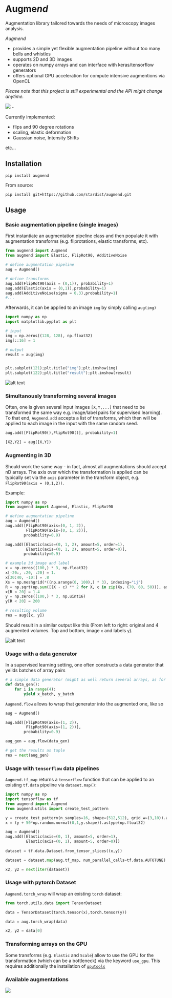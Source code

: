 # Augme*nd*

Augmentation library tailored towards the needs of microscopy images analysis. 

*Augmend*  

* provides a simple yet flexible augmentation pipeline without too many bells and whistles 
* supports 2D and 3D images
* operates on numpy arrays and can interface with keras/tensorflow generators  
* offers optional GPU acceleration for compute intensive augmentions via OpenCL     


*Please note that this project is still experimental and the API might change anytime.*


![](imgs/augmerino.png) -

Currently implemented:

* flips and 90 degree rotations
* scaling, elastic deformation 
* Gaussian noise, Intensity Shifts 

etc...

## Installation

`pip install augmend`

From source:

`pip install git+https://github.com/stardist/augmend.git`

## Usage

### Basic augmentation pipeline (single images)

First instantiate an augmentation pipeline class and then populate it with augmentation transforms (e.g. fliprotations, elastic transforms, etc). 

```python
from augmend import Augmend           
from augmend import Elastic, FlipRot90, AdditiveNoise

# define augmentation pipeline
aug = Augmend()

# define transforms
aug.add(FlipRot90(axis = (0,1)), probability=1)
aug.add(Elastic(axis = (0,1)),probability=1)
aug.add(AdditiveNoise(sigma = 0.3),probability=1)
#...

```

Afterwards, it can be applied to an image `img` by simply calling `aug(img)`

```python 
import numpy as np 
import matplotlib.pyplot as plt 

# input
img = np.zeros((128, 128), np.float32)
img[::16] = 1 

# output
result = aug(img)


plt.subplot(121);plt.title("img");plt.imshow(img)
plt.subplot(122);plt.title("result");plt.imshow(result)

```
![alt text](imgs/example2d.png)

### Simultanously transforming several images

Often, one is given several input images `[X,Y,...]` that need to be transformed the same way e.g. image/label pairs for supervised learning). 
To that end, `Augmend.add` accepts a list of transforms, which then will be applied to each image in the input with the same random seed.

```python 
aug.add([FlipRot90(),FlipRot90()], probability=1)

[X2,Y2] = aug([X,Y])

```

### Augmenting in 3D

Should work the same way - in fact, almost all augmentations should accept nD arrays. The axis over which the transformation is applied can be typically set via the `axis` parameter in the transform object, e.g. `FlipRot90(axis = (0,1,2))`.

Example:


```python
import numpy as np
from augmend import Augmend, Elastic, FlipRot90

# define augmentation pipeline
aug = Augmend()
aug.add([FlipRot90(axis=(0, 1, 2)),
         FlipRot90(axis=(0, 1, 2))],
        probability=0.9)

aug.add([Elastic(axis=(0, 1, 2), amount=5, order=1),
         Elastic(axis=(0, 1, 2), amount=5, order=0)],
        probability=0.9)

# example 3d image and label
x = np.zeros((100,) * 3, np.float32)
x[-20:, :20, :20] = 1.
x[30:40, -10:] = .8
Xs = np.meshgrid(*((np.arange(0, 100),) * 3), indexing="ij")
R = np.sqrt(np.sum([(X - c) ** 2 for X, c in zip(Xs, (70, 60, 50))], axis=0))
x[R < 20] = 1.4
y = np.zeros((100,) * 3, np.uint16)
y[R < 20] = 200

# resulting volume
res = aug([x, y])
```

Should result in a similar output like this (From left to right: original and 4 augmented volumes. Top and bottom, image `x` and labels `y`).

![alt text](imgs/example3d.png)


### Usage with a data generator 

In a supervised learning setting, one often constructs a data generator  that yeilds batches of array pairs 

```python
# a simple data generator (might as well return several arrays, as for a supervised data generator) 
def data_gen():
    for i in range(4):
        yield x_batch, y_batch
```

`Augmend.flow` allows to wrap that generator into the augmented one, like so

```python
aug = Augmend()

aug.add([FlipRot90(axis=(1, 2)),
         FlipRot90(axis=(1, 2))],
        probability=0.9)

aug_gen = aug.flow(data_gen)

# get the results as tuple
res = next(aug_gen)
```
### Usage with `tensorflow` data pipelines

`Augmend.tf_map` returns a `tensorflow` function that can be applied to an existing `tf.data` pipeline via `dataset.map()`: 

```python
import numpy as np
import tensorflow as tf
from augmend import Augmend
from augmend.utils import create_test_pattern

y = create_test_pattern(n_samples=16, shape=(512,512), grid_w=(3,10)).astype(np.int16)
x = (y + 50*np.random.normal(0,1,y.shape)).astype(np.float32)

aug = Augmend()
aug.add([Elastic(axis=(0, 1), amount=5, order=1),
         Elastic(axis=(0, 1), amount=5, order=0)])
    
dataset = tf.data.Dataset.from_tensor_slices((x,y))

dataset = dataset.map(aug.tf_map, num_parallel_calls=tf.data.AUTOTUNE)

x2, y2 = next(iter(dataset))

```

### Usage with pytorch Dataset

`Augmend.torch_wrap` will wrap an existing `torch` dataset:  

```python
from torch.utils.data import TensorDataset

data = TensorDataset(torch.tensor(x),torch.tensor(y))

data = aug.torch_wrap(data)

x2, y2 = data[0]

```

### Transforming arrays on the GPU

Some transforms (e.g. `Elastic` and `Scale`) allow to use the GPU for the transformation (which can be a bottleneck) via the keyword `use_gpu`. This requires additionally the installation of [`gputools`](https://github.com/maweigert/gputools)




### Available augmentations 

![](imgs/examples.png)



